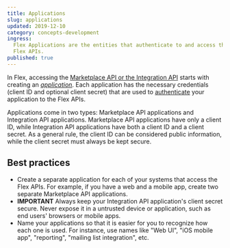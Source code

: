 ```yaml
---
title: Applications
slug: applications
updated: 2019-12-10
category: concepts-development
ingress:
  Flex Applications are the entities that authenticate to and access the
  Flex APIs.
published: true
---
```


In Flex, accessing the
[Marketplace API or the Integration API](/concepts-api-sdk/marketplace-api-integration-api/)
starts with creating an
[_application_](https://flex-console.sharetribe.com/applications). Each
application has the necessary credentials (client ID and optional client
secret) that are used to
[authenticate](/concepts-api-sdk/authentication-api/) your application
to the Flex APIs.

Applications come in two types: Marketplace API applications and
Integration API applications. Marketplace API applications have only a
client ID, while Integration API applications have both a client ID and
a client secret. As a general rule, the client ID can be considered
public information, while the client secret must always be kept secure.

## Best practices

- Create a separate application for each of your systems that access the
  Flex APIs. For example, if you have a web and a mobile app, create two
  separate Marketplace API applications.
- **IMPORTANT** Always keep your Integration API application's client
  secret secure. Never expose it in a untrusted device or application,
  such as end users' browsers or mobile apps.
- Name your applications so that it is easier for you to recognize how
  each one is used. For instance, use names like "Web UI", "iOS mobile
  app", "reporting", "mailing list integration", etc.
